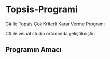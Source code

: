 # Topsis-Programi
C# ile Topsis Çok Kriterli Karar Verme Programı

C# ile visual studio ortamında geliştilmiştir.

## Programın Amacı
